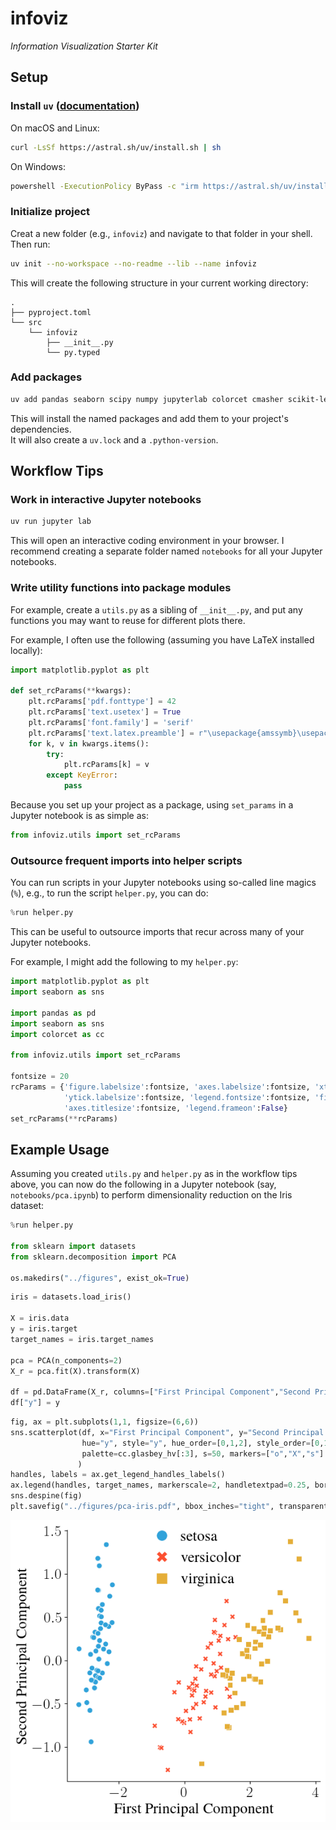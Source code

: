 # infoviz
_Information Visualization Starter Kit_

## Setup

### Install `uv` ([documentation](https://docs.astral.sh/uv/))

On macOS and Linux:
```bash
curl -LsSf https://astral.sh/uv/install.sh | sh
```

On Windows:
```bash
powershell -ExecutionPolicy ByPass -c "irm https://astral.sh/uv/install.ps1 | iex"
```

### Initialize project

Creat a new folder (e.g., `infoviz`) and navigate to that folder in your shell.  
Then run:

```bash
uv init --no-workspace --no-readme --lib --name infoviz
```

This will create the following structure in your current working directory:
```
.
├── pyproject.toml
└── src
    └── infoviz
        ├── __init__.py	
        └── py.typed
```

### Add packages

```bash
uv add pandas seaborn scipy numpy jupyterlab colorcet cmasher scikit-learn
```

This will install the named packages and add them to your project's dependencies.  
It will also create a `uv.lock` and a `.python-version`.

## Workflow Tips

### Work in interactive Jupyter notebooks

```bash
uv run jupyter lab
```

This will open an interactive coding environment in your browser.
I recommend creating a separate folder named `notebooks` for all your Jupyter notebooks.

### Write utility functions into package modules

For example, create a `utils.py` as a sibling of `__init__.py`, and put any functions you may want to reuse for different plots there.

For example, I often use the following (assuming you have LaTeX installed locally):

```python
import matplotlib.pyplot as plt

def set_rcParams(**kwargs):
    plt.rcParams['pdf.fonttype'] = 42
    plt.rcParams['text.usetex'] = True
    plt.rcParams['font.family'] = 'serif'
    plt.rcParams['text.latex.preamble'] = r"\usepackage{amssymb}\usepackage{amsmath}\usepackage{times}"
    for k, v in kwargs.items():
        try:
            plt.rcParams[k] = v
        except KeyError:
            pass
```

Because you set up your project as a package, using `set_params` in a Jupyter notebook is as simple as:

```python
from infoviz.utils import set_rcParams
```

### Outsource frequent imports into helper scripts

You can run scripts in your Jupyter notebooks using so-called line magics (`%`), e.g., to run the script `helper.py`, you can do:

```python
%run helper.py
```

This can be useful to outsource imports that recur across many of your Jupyter notebooks. 

For example, I might add the following to my `helper.py`:

```python
import matplotlib.pyplot as plt
import seaborn as sns

import pandas as pd 
import seaborn as sns
import colorcet as cc

from infoviz.utils import set_rcParams

fontsize = 20
rcParams = {'figure.labelsize':fontsize, 'axes.labelsize':fontsize, 'xtick.labelsize':fontsize, 
            'ytick.labelsize':fontsize, 'legend.fontsize':fontsize, 'figure.titlesize':fontsize, 
            'axes.titlesize':fontsize, 'legend.frameon':False}
set_rcParams(**rcParams)
```

## Example Usage

Assuming you created `utils.py` and `helper.py` as in the workflow tips above, you can now do the following in a Jupyter notebook (say, `notebooks/pca.ipynb`) to perform dimensionality reduction on the Iris dataset:

```python
%run helper.py

from sklearn import datasets
from sklearn.decomposition import PCA

os.makedirs("../figures", exist_ok=True)
```

```python
iris = datasets.load_iris()

X = iris.data
y = iris.target
target_names = iris.target_names

pca = PCA(n_components=2)
X_r = pca.fit(X).transform(X)

df = pd.DataFrame(X_r, columns=["First Principal Component","Second Principal Component"])
df["y"] = y
```

```python
fig, ax = plt.subplots(1,1, figsize=(6,6))
sns.scatterplot(df, x="First Principal Component", y="Second Principal Component", 
                hue="y", style="y", hue_order=[0,1,2], style_order=[0,1,2], 
                palette=cc.glasbey_hv[:3], s=50, markers=["o","X","s"]
               )
handles, labels = ax.get_legend_handles_labels()
ax.legend(handles, target_names, markerscale=2, handletextpad=0.25, borderpad=0, borderaxespad=0)
sns.despine(fig)
plt.savefig("../figures/pca-iris.pdf", bbox_inches="tight", transparent=True)
```

![image](figures/pca-iris.png)
